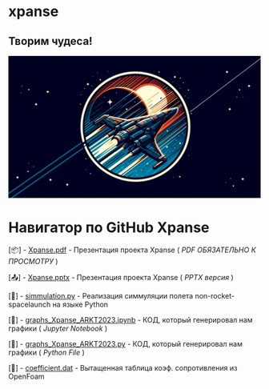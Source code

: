 # xpanse
## Творим чудеса!
[![Header](https://github.com/plzZarbotay/xpanse/blob/main/image.png)](https://github.com/plzZarbotay/xpanse)

# Навигатор по GitHub Xpanse

[📦] - [Xpanse.pdf](https://github.com/plzZarbotay/xpanse/blob/main/Xpanse.pdf) - Презентация проекта Xpanse ( *PDF ОБЯЗАТЕЛЬНО К ПРОСМОТРУ* )

[📤] - [Xpanse.pptx](https://github.com/plzZarbotay/xpanse/blob/main/Xpanse.pptx) - Презентация проекта Xpanse ( *PPTX версия* )

[🎉] - [simmulation.py](https://github.com/plzZarbotay/xpanse/blob/main/simmulation.py) - Реализация симмуляции полета non-rocket-spacelaunch на языке Python 

[🦗] - [graphs_Xpanse_ARKT2023.ipynb](https://github.com/plzZarbotay/xpanse/blob/main/graphs_Xpanse_ARKT2023.ipynb) - КОД, который генерировал нам графики ( *Jupyter Notebook* )

[🫎] - [graphs_Xpanse_ARKT2023.py](https://github.com/plzZarbotay/xpanse/blob/main/graphs_Xpanse_ARKT2023.py) - КОД, который генерировал нам графики ( *Python File* )

[💙] - [coefficient.dat](https://github.com/plzZarbotay/xpanse/blob/main/coefficient.dat) - Вытащенная таблица коэф. сопротивления из OpenFoam
